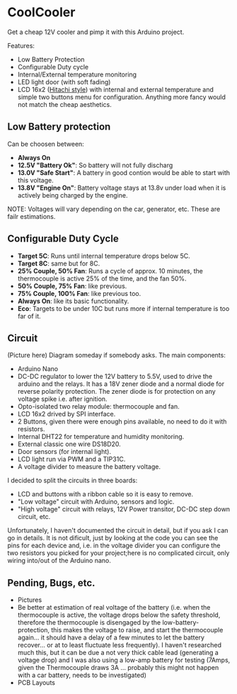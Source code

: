 # CoolCooler

Get a cheap 12V cooler and pimp it with this Arduino project. 

Features:

- Low Battery Protection
- Configurable Duty cycle
- Internal/External temperature monitoring
- LED light door (with soft fading)
- LCD 16x2 ([Hitachi style](https://en.wikipedia.org/wiki/Hitachi_HD44780_LCD_controller)) with internal and external temperature and simple two buttons menu for configuration. Anything more fancy would not match the cheap aesthetics.

Low Battery protection
----------------------
Can be choosen between:
- **Always On**
- **12.5V "Battery Ok"**: So battery will not fully discharg
- **13.0V "Safe Start"**: A battery in good contion would be able to start with this voltage.
- **13.8V "Engine On"**: Battery voltage stays at 13.8v under load when it is actively being charged by the engine.

NOTE: Voltages will vary depending on the car, generator, etc. These are failr estimations.

Configurable Duty Cycle
-----------------------
- **Target 5C**: Runs until internal temperature drops below 5C.
- **Target 8C**: same but for 8C.
- **25% Couple, 50% Fan**: Runs a cycle of approx. 10 minutes, the thermocouple is active 25% of the time, and the fan 50%.
- **50% Couple, 75% Fan**: like previous.
- **75% Couple, 100% Fan**: like previous too.
- **Always On**: like its basic functionality.
- **Eco**: Targets to be under 10C but runs more if internal temperature is too far of it.

Circuit
-------
(Picture here) Diagram someday if somebody asks. The main components:
- Arduino Nano
- DC-DC regulator to lower the 12V battery to 5.5V, used to drive the arduino and the relays. It has a 18V zener diode and a normal diode for reverse polarity protection. The zener diode is for protection on any voltage spike i.e. after ignition.
- Opto-isolated two relay module: thermocouple and fan.
- LCD 16x2 drived by SPI interface.
- 2 Buttons, given there were enough pins available, no need to do it with resistors.
- Internal DHT22 for temperature and humidity monitoring.
- External classic one wire DS18D20.
- Door sensors (for internal light).
- LCD light run via PWM and a TIP31C.
- A voltage divider to measure the battery voltage.

I decided to split the circuits in three boards:
- LCD and buttons with a ribbon cable so it is easy to remove.
- "Low voltage" circuit with Arduino, sensors and logic.
- "High voltage" circuit with relays, 12V Power transitor, DC-DC step down circuit, etc.

Unfortunately, I haven't documented the circuit in detail, but if you ask I can go in details. It is not dificult, just by looking at the code you can see the pins for each device and, i.e. in the voltage divider you can configure the two resistors you picked for your project;here is no complicated circuit, only wiring into/out of the Arduino nano.

Pending, Bugs, etc.
-------------------
- Pictures
- Be better at estimation of real voltage of the battery (i.e. when the thermocouple is active, the voltage drops below the safety threshold, therefore the thermocouple is disengaged by the low-battery-protection, this makes the voltage to raise, and start the thermocouple again... it should have a delay of a few minutes to let the battery recover... or at to least fluctuate less frequently). I haven't researched much this, but it can be due a not very thick cable lead (generating a voltage drop) and I was also using a low-amp battery for testing (7Amps, given the Thermocouple draws 3A ... probably this might not happen with a car battery, needs to be investigated)
- PCB Layouts
